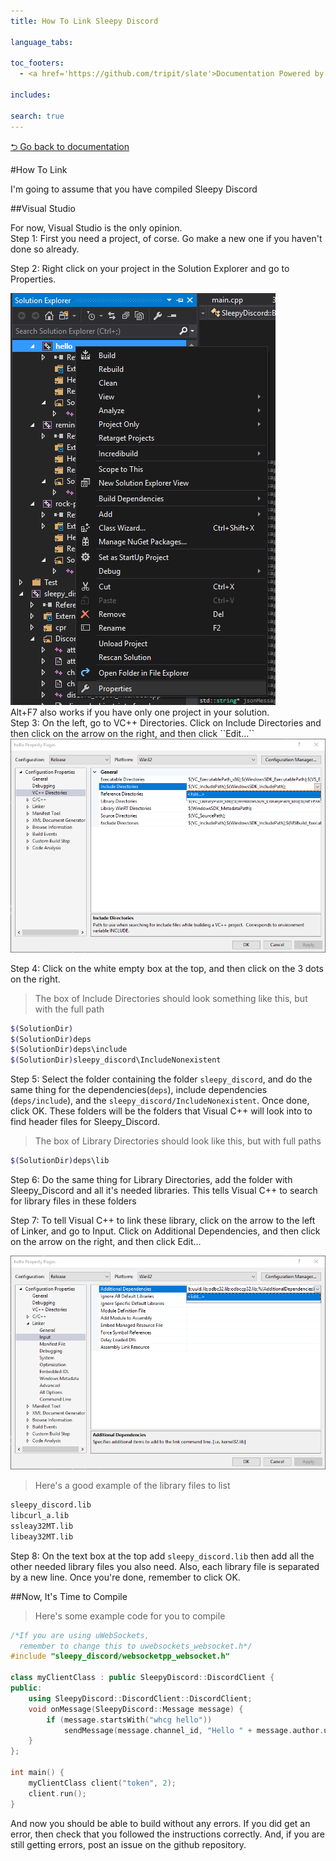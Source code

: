 ```yaml
---
title: How To Link Sleepy Discord 

language_tabs:

toc_footers:
  - <a href='https://github.com/tripit/slate'>Documentation Powered by Slate</a>

includes:

search: true
---
```

[⮌ Go back to documentation](documentation.html)

#How To Link

<aside class="notice">
I'm going to assume that you have compiled Sleepy Discord
</aside>

##Visual Studio
<aside class="notice">
For now, Visual Studio is the only opinion.
</aside>
Step 1: First you need a project, of corse. Go make a new one if you haven't done so already.

Step 2: Right click on your project in the Solution Explorer and go to Properties.

<img src="images/lopenproperties.png" style='object-fit: contain'>

<aside class="notice">
Alt+F7 also works if you have only one project in your solution.
</aside>
Step 3: On the left, go to VC++ Directories. Click on Include Directories and then click on the arrow on the right, and then click ``Edit...``

<img src="images/lvcdir.png" style='object-fit: contain'>

Step 4: Click on the white empty box at the top, and then click on the 3 dots on the right.

> The box of Include Directories should look something like this, but with the full path

```bash
$(SolutionDir)
$(SolutionDir)deps
$(SolutionDir)deps\include
$(SolutionDir)sleepy_discord\IncludeNonexistent
```

Step 5: Select the folder containing the folder ``sleepy_discord``, and do the same thing for the dependencies(``deps``), include dependencies (``deps/include``), and the ``sleepy_discord/IncludeNonexistent``. Once done, click OK. These folders will be the folders that Visual C++ will look into to find header files for Sleepy_Discord.

> The box of Library Directories should look like this, but with full paths

```bash
$(SolutionDir)deps\lib
```

Step 6: Do the same thing for Library Directories, add the folder with Sleepy_Discord and all it's needed libraries. This tells Visual C++ to search for library files in these folders

Step 7: To tell Visual C++ to link these library, click on the arrow to the left of Linker, and go to Input. Click on Additional Dependencies, and then click on the arrow on the right, and then click Edit...

<img src="images/ladddeps.png" style='object-fit: contain'>

> Here's a good example of the library files to list

```bash
sleepy_discord.lib
libcurl_a.lib
ssleay32MT.lib
libeay32MT.lib
```

Step 8: On the text box at the top add ``sleepy_discord.lib`` then add all the other needed library files you also need. Also, each library file is separated by a new line. Once you're done, remember to click OK.

##Now, It's Time to Compile

> Here's some example code for you to compile

```cpp
/*If you are using uWebSockets,
  remember to change this to uwebsockets_websocket.h*/
#include "sleepy_discord/websocketpp_websocket.h"

class myClientClass : public SleepyDiscord::DiscordClient {
public:
	using SleepyDiscord::DiscordClient::DiscordClient;
	void onMessage(SleepyDiscord::Message message) {
		if (message.startsWith("whcg hello"))
			sendMessage(message.channel_id, "Hello " + message.author.username);
	}
};

int main() {
	myClientClass client("token", 2);
	client.run();
}
```

And now you should be able to build without any errors. If you did get an error, then check that you followed the instructions correctly. And, if you are still getting errors, post an issue on the github repository.